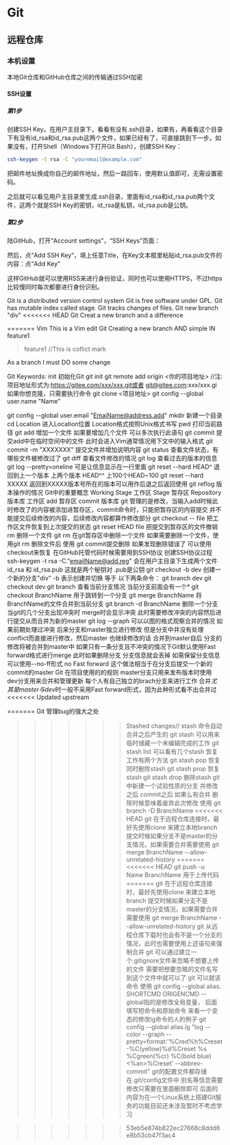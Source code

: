 # Git

## 远程仓库

### 本机设置

本地Git仓库和GitHub仓库之间的传输通过SSH加密 

#### SSH设置

##### 第1步

创建SSH Key。在用户主目录下，看看有没有.ssh目录，如果有，再看看这个目录下有没有id_rsa和id_rsa.pub这两个文件，如果已经有了，可直接跳到下一步。如果没有，打开Shell（Windows下打开Git Bash），创建SSH Key：

```bash
ssh-keygen -t rsa -C "youremail@example.com"
```

把邮件地址换成你自己的邮件地址，然后一路回车，使用默认值即可，无需设置密码。

之后就可以看见用户主目录里生成.ssh目录，里面有id_rsa和id_rsa.pub两个文件，这两个就是SSH Key的密钥，id_rsa是私钥，id_rsa.pub是公钥。

##### 第2步

陆GitHub，打开“Account settings”，“SSH Keys”页面：

然后，点“Add SSH Key”，填上任意Title，在Key文本框里粘贴id_rsa.pub文件的内容：点“Add Key”

这样GitHub就可以使用RSS来进行身份验证，同时也可以使用HTTPS，不过https比较慢同时每次都要进行身份识别。

Git is a distributed version control system
Git is free software under GPL.
Git has mutable index called stage.
Git tracks changes of files.
Git new branch "div"
<<<<<<< HEAD
Git Creat a new branch and a difference

=======
Vim This is a Vim edit
Git Creating a new branch AND simple IN feature1
> feature1 //This is coflict mark

As a branch I must DO some change


Git Keywords:
init 初始化Git
      git init
      git remote add origin <你的项目地址> //注:项目地址形式为:https://gitee.com/xxx/xxx.git或者 git@gitee.com:xxx/xxx.gi
      如果你想克隆，只需要执行命令
      git clone <项目地址>
git config --global user.name "Name"
    
git config --global user.email "EmaiName@address.add"
mkdir 新建一个目录
cd Location 进入Location位置 Location格式按照Unix格式书写
pwd 打印当前路径
git add 增加一个文件 如果要增加几个文件 可以多次执行此语句
git commit 提交add中在临时空间中的文件 此时会进入Vim通常情况用下文中的输入格式
git commit -m "XXXXXXX" 提交文件并增加说明内容
git status 查看文件状态，有哪些文件被修改过了
git diff 查看文件修改的情况
git log 查看过去的版本的信息
git log --pretty=oneline 可是让信息显示在一行里面
git reset --hard HEAD^ 退回到上一个版本 上两个版本 HEAD^^ 上100个HEAD~100
git reset --hard XXXXX 返回到XXXXX版本号所在的版本可以用作后退之后返回使用
git reflog  版本操作的情况
Git中的重要概念
Working Stage 工作区
Stage 暂存区
Repository 版本库
工作区 add 暂存区 commit 版本库
git 管理的是修改，当输入add时候此时修改了的内容被添加进暂存区，commit命令时，只能把暂存区的内容提交
并不能提交后续修改的内容，后续修改内容都算作修改部分
git checkout -- file 把工作区文件恢复到上次提交的状态
git reset HEAD file 把提交到暂存区的文件撤销
rm  删除一个文件
git rm 在git暂存区中删除一个文件
如果需要删除一个文件，使用git rm 删除文件后 使用 git commit提交删除
如果发现删除错误了 可以使用checkout来恢复
在GitHub托管代码时候需要用到SSH协议
创建SSH协议过程
ssh-keygen -t rsa -C."emailName@add.reg" 会在用户主目录下生成两个文件
id_rsa 和 id_rsa.pub 这就是两个秘钥对 .pub是公钥
git checkout -b dev 创建一个新的分支"div" -b 表示创建并切换
等于 以下两条命令：
git branch dev
git checkout dev
git branch  查看当前分支情况 当前分支前面会有一个*
git checkout BranchName 用于跳转到一个分支
git merge BranchName 将BranchName的文件合并到当前分支
git branch -d BranchName 删除一个分支
当git的几个分支出现冲突时 merge时会显示冲突
此时需要修改冲突的内容然后进行提交从而合并为新的master
git log --graph 可以以图的格式观察合并的情况
如果前期处理过冲突 后来分支和master独立进行修改
但是分支中并没有处理conflict而直接进行修改，然后master 也继续修改的话
合并到master自后 分支的修改将被合并到master中
如果只有一条分支且不冲突的情况下Git默认使用Fast forward格式进行merge
此时如果删除分支 分支信息就会丢掉
如需保留分支信息可以使用--no-ff形式 no Fast forward
这个做法相当于在分支后提交一个新的commit的master
Git 在项目使用的的规则
master分支只用来发布版本时使用
dev分支用来合并和管理更新
每个人有自己独立的brach分支来进行工作
合并*尤其是master与dev*时一般不采用Fast forward形式，因为此种形式看不出合并过
<<<<<<< Updated upstream

=======
Git 管理bug的强大之处
>>>>>>> Stashed changes// stash 命令自动合并之后产生的
git stash 可以用来临时储藏一个未编辑完成的工作
git stash list 可以看有几个stash
恢复工作有两个方法
git stash pop 恢复同时删除stash
git stash prop 恢复stash git stash drop 删除stash
git 中新建一个试验性质的分支 并修改之后 commit之后 如果么有合并
删除时候意味着废弃此次修改 使用 git branch -D BranchName
<<<<<<< HEAD
git 在于远程仓库连接时，最好先使用clone 来建立本地branch 
提交时候如果分支不是master的分支情况，如果需要合并需要使用 
git merge BranchName --allow-unrelated-history
=======
<<<<<<< HEAD
git push -u Name BranchName 用于上传代码
=======
git 在于远程仓库连接时，最好先使用clone 来建立本地branch 
提交时候如果分支不是master的分支情况，如果需要合并需要使用 
git merge BranchName --allow-unrelated-history
git 从远程仓库下载时也会有不是一个分支的情况，此时也需要使用上述语句来强制合并
git 可以通过建立一个.gitignore文件来忽略不想要上传的文件
需要把想要忽略的文件名写到这个文件中就可以了
git 可以就该命令 使用 git config --global alias. SHORTCMD ORIGENCMD
--global指的是修改全局变量， 后面填写短命令和原始命令
来看一个变态的修改lg命令的人的例子
git config --global alias.lg "log --color --graph --pretty=format:'%Cred%h%Creset -%C(yellow)%d%Creset %s %Cgreen(%cr) %C(bold blue)<%an>%Creset' --abbrev-commit"
git的配置文件都存储在.git/config文件中 别名等信息需要修改只需要在里面删除即可
后面的内容为在一个Linux系统上搭建Git服务的功能目前还未涉及暂时不考虑学习

>>>>>>> 53eb5e874b822ec27668c8ddd6e8b53cb47f3ac4

